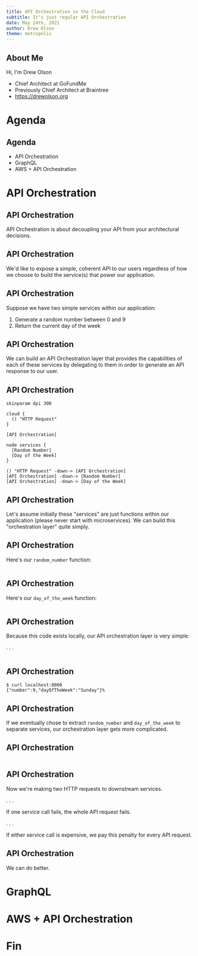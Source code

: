 ```yaml
---
title: API Orchestration in the Cloud
subtitle: It's just regular API Orchestration
date: May 24th, 2021
author: Drew Olson
theme: metropolis
---
```



## About Me

Hi, I'm Drew Olson

* Chief Architect at GoFundMe
* Previously Chief Architect at Braintree
* https://drewolson.org

# Agenda

## Agenda

* API Orchestration
* GraphQL
* AWS + API Orchestration

# API Orchestration

## API Orchestration

API Orchestration is about decoupling your API from your architectural
decisions.

## API Orchestration

We'd like to expose a simple, coherent API to our users regardless of how we
choose to build the service(s) that power our application.

## API Orchestration

Suppose we have two simple services within our application:

1. Generate a random number between 0 and 9
2. Return the current day of the week

## API Orchestration

We can build an API Orchestration layer that provides the capabilities of each
of these services by delegating to them in order to generate an API response to
our user.

## API Orchestration

```plantuml
skinparam dpi 300

cloud {
  () "HTTP Request"
}

[API Orchestration]

node services {
  [Random Number]
  [Day of the Week]
}

() "HTTP Request" -down-> [API Orchestration]
[API Orchestration] -down-> [Random Number]
[API Orchestration] -down-> [Day of the Week]
```

## API Orchestration

Let's assume initially these "services" are just functions within our
application (please never start with microservices). We can build this
"orchestration layer" quite simply.

## API Orchestration

Here's our `random_number` function:

```{.python include=../code/orchestration/simple.py snippet=random}
```

## API Orchestration

Here's our `day_of_the_week` function:

```{.python include=../code/orchestration/simple.py snippet=day}
```

## API Orchestration

Because this code exists locally, our API orchestration layer is very simple:

. . .

```{.python include=../code/orchestration/simple.py snippet=fastapi}
```

## API Orchestration

```
$ curl localhost:8000
{"number":9,"dayOfTheWeek":"Sunday"}%
```

## API Orchestration

If we eventually chose to extract `random_number` and `day_of_the_week` to
separate services, our orchestration layer gets more complicated.

## API Orchestration

```{.python include=../code/orchestration/complicated.py snippet=fastapi}
```

## API Orchestration

Now we're making two HTTP requests to downstream services.

. . .

If one service call fails, the whole API request fails.

. . .

If either service call is expensive, we pay this penalty for every API request.

## API Orchestration

We can do better.

# GraphQL

# AWS + API Orchestration

# Fin
